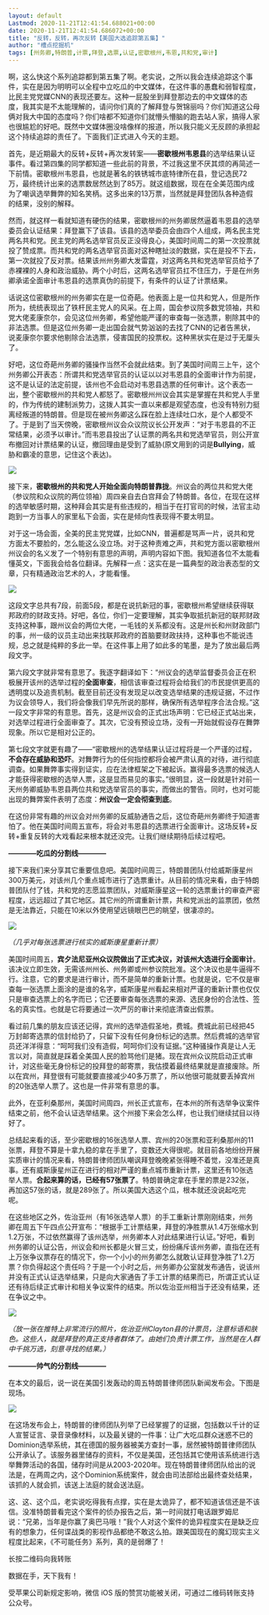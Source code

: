 ```yaml
---
layout: default
Lastmod: 2020-11-21T12:41:54.688021+00:00
date: 2020-11-21T12:41:54.686072+00:00
title: "反转，反转，再次反转【美国大选追踪第五集】"
author: "槽点挖掘机"
tags: [州务卿,特朗普,计票,拜登,选票,认证,密歇根州,韦恩,共和党,审计]
---
```


啊，这么快这个系列追踪都到第五集了啊。老实说，之所以我会连续追踪这个事件，实在是因为明明可以全程中立吃瓜的中文媒体，在这件事的愚蠢和弱智程度，比民主党党媒CNN的表现还要左。这种一屁股坐到拜登那边去的中文媒体的态度，我其实是不太能理解的，请问你们真的了解拜登与贺锦丽吗？你们知道这公母俩对我大中国的态度吗？你们啥都不知道你们就懵头懵脑的跑去站人家，搞得人家也很尴尬的好吧。既然中文媒体圈没啥像样的报道，所以我只能义无反顾的承担起这个持续追踪的责任了。下面我们正式进入今天的主题。  

首先，是近期最大的反转+反转+再次发转案——**密歇根州韦恩县**的选举结果认证事件。看过第四集的同学都知道一些此前的背景，不过我这里不厌其烦的再简述一下前情。密歇根州韦恩县，也就是著名的铁锈城市底特律所在县，登记选民72万，最终统计出来的选票数居然达到了85万。就这组数据，现在在全美范围内成为了嘲讽选举舞弊的知名笑柄。这多出来的13万票，当然就是拜登团队各种造假的结果，没别的解释。  

然而，就这样一看就知道有硬伤的结果，密歇根州的州务卿居然逼着韦恩县的选举委员会认证结果：拜登赢下了该县。该县的选举委员会由四个人组成，两名民主党两名共和党。民主党的两名选举官员反正没得良心，美国时间周二的第一次投票就投了赞成票。而共和党的两名选举官员面对这种瞎扯淡的数据，实在是投不下去，第一次就投了反对票。结果该州州务卿大发雷霆，对这两名共和党选举官员给予了赤裸裸的人身和政治威胁。两个小时后，这两名选举官员扛不住压力，于是在州务卿承诺全面审计韦恩县的选票真伪的前提下，有条件的认证了计票结果。

话说这位密歇根州的州务卿实在是一位奇葩。他表面上是一位共和党人，但是所作所为，统统表现出了铁杆民主党人的风采。在上周，国会参议院多数党领袖，共和党大佬麦康奈尔，会见这位州务卿，希望他能严谨的审查每一张选票，剔除其中的非法选票。但是这位州务卿一走出国会就气势汹汹的去找了CNN的记者告黑状，说麦康奈尔要求他剔除合法选票，侵害国民的投票权。这种黑状实在是过于无厘头了。

好吧，这位奇葩州务卿的骚操作当然不会就此结束。到了美国时间周三上午，这个州务卿公开表态：所谓共和党选举官员的认证以以对韦恩县的全面审计作为前提，这不是认证的法定前提，该州也不会启动对韦恩县选票的任何审计。这个表态一出，整个密歇根州的共和党人都怒了。密歇根州州议会其实是掌握在共和党人手里的，作为传统的建制派势力，这拨人其实一直以来都是观望态度，也没有特别力挺离经叛道的特朗普。但是现在被州务卿这么踩在脸上连续吐口水，是个人都受不了。于是到了当天傍晚，密歇根州议会众议院议长公开发声：“对于韦恩县的不正常结果，必须予以审计。”而韦恩县投出了认证票的两名共和党选举官员，则公开宣布撤回对计票结果的认证，撤回理由是受到了威胁(原文用到的词是**Bullying**，威胁和霸凌的意思，记住这个表达)。  

![](https://images.weserv.nl/?url=https%3A//mmbiz.qpic.cn/mmbiz_png/v067TzXMibbtYU07ZrGsLyIYCICn3KcZ66pDVIAr49Hib8ttb54IDUqpc5JYbU8EWaglxV7O8mcrpy1UYsvKJxibA/640%3Fwx_fmt%3Dpng)

接下来，**密歇根州的共和党人开始全面向特朗普靠拢**。州议会的两位共和党大佬（参议院和众议院的两位领袖）周四亲自去白宫拜会了特朗普。各位，在现在这样的选举敏感时期，这种拜会其实是有些违规的，相当于在打官司的时候，法官主动跑到一方当事人的家里私下会面，实在是倾向性表现得不要太明显。  

对于这一场会面，全美的民主党党媒，比如CNN，普遍都是骂声一片，说共和党方面太不要脸的，怎么能这么没立场。对于这种责难之声，共和党方面以密歇根州州议会的名义发了一个特别有意思的声明，声明内容如下图。我知道各位不太能看懂英文，下面我会给各位翻译。先解释一点：这实在是一篇典型的政治表态型的文章，只有精通政治艺术的人，才能看懂。  

![](https://images.weserv.nl/?url=https%3A//mmbiz.qpic.cn/mmbiz_png/v067TzXMibbtYU07ZrGsLyIYCICn3KcZ6l1eLYzAdbD9iadYkzBrHG5vNNHb21V7w5kKmsqHicIibpjtAAlsgScb8Q/640%3Fwx_fmt%3Dpng)

这段文字总共有7段，前面5段，都是在说抗新冠的事，密歇根州希望继续获得联邦政府的财政支持。好吧，各位，你们一定要理解，其实争取抵抗新冠的联邦财政支持这种事，跟州议会的两位大佬，一毛钱的关系都没有。这是州长和州财政部门的事，州一级的议员主动出来找联邦政府的首脑要财政扶持，这种事也不能说违规，总之就是纯粹的多此一举。在这件事上用了如此多的笔墨，是为了放出最后两段文字。

第六段文字就非常有意思了。我逐字翻译如下：“州议会的选举监督委员会正在积极展开该州的选举过程的**全面审查**，相信该审查过程将会给我们的市民提供更高的透明度以及追责机制。截至目前还没有发现足以改变选举结果的违规证据，不过作为议会领导人，我们将会像我们早先所说的那样，确保所有选举程序合法合规。”这一段文字非常的有意思。首先，这是州议会的正式出场声明：它已经正式站出来，对选举过程进行全面审查了。其次，它没有预设立场，没有一开始就假设存在舞弊现象。所以它是相对公正的。

第七段文字就更有趣了——“密歇根州的选举结果认证过程将是一个严谨的过程，**不会存在威胁和恐吓**。对舞弊行为的任何指控都将会被严肃认真的对待，进行彻底调查。如果舞弊事实得到证实，应在法律框架之下被起诉。赢得最多选票的候选人才能获得密歇根的选举人票，这是显而易见的事实。”很明显，这一段就是针对前一天州务卿威胁韦恩县两位共和党选举官员的事实，而做出的警告。同时，也对可能出现的舞弊案件表明了态度：**州议会一定会彻查到底**。

在这份非常有趣的州议会对州务卿的反威胁通告之后，这位奇葩州务卿终于知道害怕了。他在美国时间周五宣布，将会对韦恩县的选票进行全面审计。这场反转+反转+重复反转的大戏看起来根本就还没完。让我们继续期待后续过程吧。

**————吃瓜的分割线————**  

接下来我们来分享其它重要信息吧。美国时间周三，特朗普团队付给威斯康星州300万美元，对该州几个重点城市进行了选票重计。从目前的情况来看，由于特朗普团队付了钱，共和党的志愿监票团队，对威斯康星这一轮的选票重计的审查严密程度，远远超过了其它地区。其它州的所谓重新计票，共和党派出的监票团，依然是无法靠近，只能在10米以外使用望远镜眼巴巴的眺望，很凄凉的。  

![](https://images.weserv.nl/?url=https%3A//mmbiz.qpic.cn/mmbiz_png/v067TzXMibbtYU07ZrGsLyIYCICn3KcZ6aUGKFL5vxVKt0lst92zKd4hnXXnmTayGx09H9WcyCfpkm44MUgL9vA/640%3Fwx_fmt%3Dpng)

_（几乎对每张选票进行核实的威斯康星重新计票）_

美国时间周五，**宾夕法尼亚州众议院做出了正式决议，对该州大选进行全面审计**。该决议立即生效，无需该州州长、州务卿或州参议院批准。这个决议也是牛逼得不行。注意，它的要求是进行审计，而不是简单的重新计票。也就是说，它不仅是审查每一张选票上面涂的是谁的名字，威斯康星州看起来相对严谨的重新计票也仅仅只是审查选票上的名字而已；它还要审查每张选票的来源、选民身份的合法性、签名的真实性。也就是它将要通过一次严厉的审计来彻底清查出假票。

看过前几集的朋友应该还记得，宾州的选举造假圣地，费城。费城此前已经把45万封邮寄选票的信封给扔了，只留下没有任何身份标记的选票。然后费城的选举官员还洋洋得意：“呵呵我们没有造假，呵呵你们没有证据。”这种骚操作真是让人无言以对，简直就是踩着全美国人民的脸骂他们是猪。现在宾州众议院启动正式审计，对这些毫无身份标记的投拜登的邮寄票，我估摸着最终结果就是直接废除。所以在宾州，拜登很有可能就要直接减少40多万票了，所以他很可能就要丢掉宾州的20张选举人票了。这也是一件非常有意思的事。  

此外，在亚利桑那州，美国时间周四，州长正式宣布，在本州的所有选举争议案件结束之前，他不会认证选举结果。这个州接下来会怎么样，也让我们继续拭目以待好了。

总结起来看的话，至少密歇根的16张选举人票、宾州的20张票和亚利桑那州的11张票，拜登不算是十拿九稳的拿在手里了，变数还大得很呢。就目前各地纷纷开展实质审计的情况来看，特朗普律师团队嘲讽拜登晚晚紧张得睡不着觉，没准还是真事。还有威斯康星州正在进行的相对严谨的重点城市重新计票，这里还有10张选举人票。**合起来算的话，已经有57张票了**。特朗普确定拿在手里的票是232张，再加这57张的话，就是289张了。所以美国大选这个瓜，根本就还没说起吃完呢。

在这些地区之外，佐治亚州（有16张选举人票）的手工重新计票刚刚结束，州务卿在周五下午四点公开宣布：“根据手工计票结果，拜登的净胜票从1.4万张缩水到1.2万张，不过依然赢得了该州选举，州务卿本人对此结果进行认证。”好吧，看到州务卿的认证公告，州议会和州长都是火冒三丈，纷纷痛斥该州务卿，直指在还有上万张争议票存在的情况下，你一个小小的州务卿怎么就敢认证拜登净胜了1.2万票？你负得起这个责任吗？于是一个小时之后，州务卿办公室就发布通告，说该州并没有正式认证选举结果，只是向大家通告了手工计票的结果而已，所谓正式认证还有待后续正式审计和相关争议案件的结束。所以佐治亚州相当于还没有结果，还在争议之中。  

![](https://images.weserv.nl/?url=https%3A//mmbiz.qpic.cn/mmbiz_jpg/v067TzXMibbtYU07ZrGsLyIYCICn3KcZ6Fhaa6cic3Pibibj9uPhyJh0uiapaZUkBUibtsNlSy91gTpfsic6PXicxiaNWkQ/640%3Fwx_fmt%3Djpeg)

_（放一张在推特上非常流行的照片，佐治亚州Clayton县的计票员，注意标语和肤色。这些人，就是拜登的真正支持者群体了。由她们负责计票工作，当然是在人群中千挑万选，刻意寻找的结果。）_  

**————帅气的分割线————**

在本文的最后，说一说在美国引发轰动的周五特朗普律师团队新闻发布会。下图是现场。  

![](https://images.weserv.nl/?url=https%3A//mmbiz.qpic.cn/mmbiz_jpg/v067TzXMibbtYU07ZrGsLyIYCICn3KcZ64Hdv3XRCxtgLv1Co2ZW9eHtCBQ90woeM4xFU8BlDWs51g44tc11Y5Q/640%3Fwx_fmt%3Djpeg)

在这场发布会上，特朗普的律师团队列举了已经掌握了的证据，包括数以千计的证人宣誓证言、录音录像材料，以及最关键的一件事：让广大吃瓜群众迷惑不已的Dominion选举系统，其在德国的服务器被美方查封一事，居然被特朗普律师团队公开承认了。该服务器里储存的资料，不仅是美国，还包括其它使用该系统进行选举舞弊活动的各国，储存时间是从2003-2020年。现在特朗普律师团队给出的说法是，在两周之内，这个Dominion系统案件，就会由司法部给出最终查处结果，该抓的人就会抓，该送上法庭的就会送法庭。

这、这、这个瓜，老实说吃得我有点撑，实在是太诡异了，都不知道该信还是不该信。没准特朗普看完这个案件的侦办报告之后，第一时间就打电话跟罗姆尼说：“兄弟，当年是你赢了奥巴马哦！”我个人对这个案件的诡异程度实在是缺乏应有的想象力，任何谍战类的影视作品都绝不敢这么拍。跟美国现在的魔幻现实主义程度比起来，《不可能任务》系列，真的是弱爆了！

长按二维码向我转账

数据在手，天下我有！

受苹果公司新规定影响，微信 iOS 版的赞赏功能被关闭，可通过二维码转账支持公众号。

